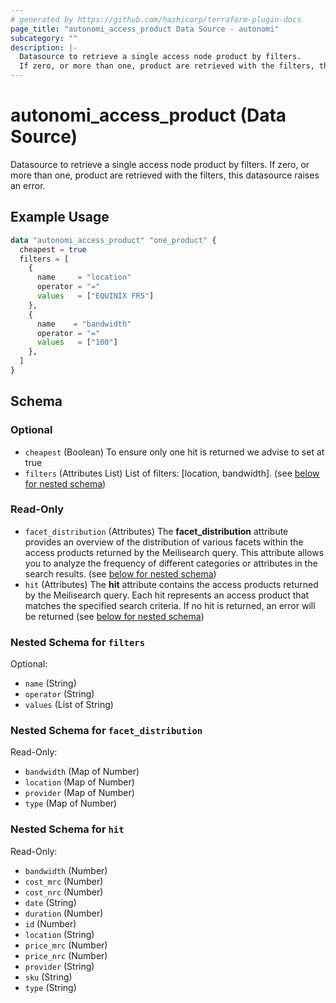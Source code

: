 ```yaml
---
# generated by https://github.com/hashicorp/terraform-plugin-docs
page_title: "autonomi_access_product Data Source - autonomi"
subcategory: ""
description: |-
  Datasource to retrieve a single access node product by filters.
  If zero, or more than one, product are retrieved with the filters, this datasource raises an error.
---
```


# autonomi_access_product (Data Source)

Datasource to retrieve a single access node product by filters.
If zero, or more than one, product are retrieved with the filters, this datasource raises an error.

## Example Usage

```terraform
data "autonomi_access_product" "one_product" {
  cheapest = true
  filters = [
    {
      name     = "location"
      operator = "="
      values   = ["EQUINIX FR5"]
    },
    {
      name    = "bandwidth"
      operator = "="
      values   = ["100"]
    },
  ]
}
```

<!-- schema generated by tfplugindocs -->
## Schema

### Optional

- `cheapest` (Boolean) To ensure only one hit is returned we advise to set at true
- `filters` (Attributes List) List of filters: [location, bandwidth]. (see [below for nested schema](#nestedatt--filters))

### Read-Only

- `facet_distribution` (Attributes) The **facet_distribution** attribute provides an overview of the distribution of various facets
within the access products returned by the Meilisearch query. This attribute allows you to analyze the frequency of
different categories or attributes in the search results. (see [below for nested schema](#nestedatt--facet_distribution))
- `hit` (Attributes) The **hit** attribute contains the access products returned by the Meilisearch query.
Each hit represents an access product that matches the specified search criteria.
If no hit is returned, an error will be returned (see [below for nested schema](#nestedatt--hit))

<a id="nestedatt--filters"></a>
### Nested Schema for `filters`

Optional:

- `name` (String)
- `operator` (String)
- `values` (List of String)


<a id="nestedatt--facet_distribution"></a>
### Nested Schema for `facet_distribution`

Read-Only:

- `bandwidth` (Map of Number)
- `location` (Map of Number)
- `provider` (Map of Number)
- `type` (Map of Number)


<a id="nestedatt--hit"></a>
### Nested Schema for `hit`

Read-Only:

- `bandwidth` (Number)
- `cost_mrc` (Number)
- `cost_nrc` (Number)
- `date` (String)
- `duration` (Number)
- `id` (Number)
- `location` (String)
- `price_mrc` (Number)
- `price_nrc` (Number)
- `provider` (String)
- `sku` (String)
- `type` (String)
